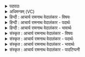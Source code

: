 <details><summary>पदपाठः</summary>

प꣡व꣢꣯स्व। सो꣣म। महा꣢न्। स꣣मुद्रः꣢। स꣣म्। उद्रः꣢। पि꣣ता꣢। दे꣣वा꣢ना꣡म्। वि꣡श्वा꣢꣯। अ꣣भि꣢। धा꣡म꣢꣯। १२४१।
</details>

<details><summary>अधिमन्त्रम् (VC)</summary>

- पवमानः सोमः
- अग्नयो धिष्ण्या ऐश्वराः
- द्विपदा विराट् पङ्क्तिः
- पञ्चमः
</details>

<details><summary>हिन्दी : आचार्य रामनाथ वेदालंकार - विषयः</summary>

प्रथम ऋचा पूर्वार्चिक में ४२९ क्रमाङ्क पर परमात्मा और राजा के विषय में व्याख्यात हो चुकी है। यहाँ पर फिर परमात्मा का विषय कहते हैं।
</details>

<details><summary>हिन्दी : आचार्य रामनाथ वेदालंकार - पदार्थः</summary>

पदार्थान्वयभाषाः -  हे (सोम) आनन्दरस के भण्डार परमात्मन् ! आप (महान् समुद्रः) विशाल बादल हो, (देवानाम्) दिव्यगुणों के (पिता) उत्पादक और पालक हो। आप (विश्वा धाम अभि) सब हृदय-धामों को लक्ष्य करके (पवस्व) बरसो ॥१॥ यहाँ सोम परमात्मा में मेघत्व (समुद्रत्व) का आरोप होने से रूपक अलङ्कार है ॥१॥
</details>

<details><summary>हिन्दी : आचार्य रामनाथ वेदालंकार - भावार्थः</summary>

भावार्थभाषाः -  जैसे बादल भूमि पर बरस कर वनस्पति आदि को उत्पन्न करता है,वैसे ही परमेश्वर आनन्दवर्षा करके दिव्यगुणों को सृजता है ॥१॥
</details>

<details><summary>संस्कृत : आचार्य रामनाथ वेदालंकार - विषयः</summary>

तत्र प्रथमा ऋक् पूर्वार्चिके ४२९ क्रमाङ्के परमात्मनृपत्योर्विषये व्याख्याता। अत्र पुनः परमात्मविषय उच्यते।
</details>

<details><summary>संस्कृत : आचार्य रामनाथ वेदालंकार - पदार्थः</summary>

पदार्थान्वयभाषाः -  हे (सोम) आनन्दरसागार परमात्मन् ! त्वम् (महान् समुद्रः) महान् मेघोऽसि, (देवानाम्) दिव्यगुणानाम् (पिता) जनकः पालकश्चासि। त्वम् (विश्वा धाम अभि) सर्वाणि हृदयधामानि अभिलक्ष्य (पवस्व) वर्ष ॥१॥ अत्र सोमे परमात्मनि मेघत्वारोपाद् रूपकालङ्कारः ॥१॥
</details>

<details><summary>संस्कृत : आचार्य रामनाथ वेदालंकार - भावार्थः</summary>

भावार्थभाषाः -  यथा मेघो भूमौ वर्षित्वा वनस्पत्यादीन्युत्पादयति तथा परमेश्वर आनन्दवृष्ट्या दिव्यगुणान् प्रसूते ॥१॥
</details>

<details><summary>संस्कृत : आचार्य रामनाथ वेदालंकार - पादटिप्पनी</summary>

टिप्पणी:   १. ऋ० ९।१०९।४,साम० ४२९।
</details>